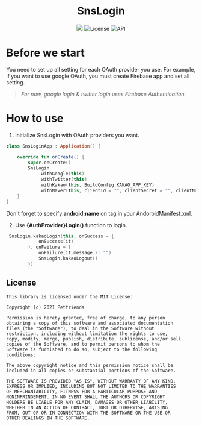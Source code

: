 <h1 align="center">SnsLogin</h1>

<p align="center">
<img src="https://img.shields.io/badge/-Android-FA7343?style=flat&logo=Android"/>
<img alt="License" src="https://img.shields.io/badge/License-MIT-blue.svg"/>
<img alt="API" src="https://img.shields.io/badge/API-21%2B-brightgreen.svg?style=flat"/>
</p>

# Before we start
You need to set up all setting for each OAuth provider you use.
For example, if you want to use google OAuth, you must create Firebase app and set all setting.
> *For now, google login & twitter login uses Firebase Authentication.*


# How to use
1. Initialize SnsLogin with OAuth providers you want.

```kotlin
class SnsLoginApp : Application() {

    override fun onCreate() {
        super.onCreate()
        SnsLogin
            .withGoogle(this)
            .withTwitter(this)
            .withKakao(this, BuildConfig.KAKAO_APP_KEY)
            .withNaver(this, clientId = "", clientSecret = "", clientName = "")
    }
}
```

Don't forget to specify **android:name** on <application> tag in your AndoroidManifest.xml.

2. Use **{AuthProvider}Login()** function to login.

```kotlin
 SnsLogin.kakaoLogin(this, onSuccess = {
            onSuccess(it)
        }, onFailure = {
            onFailure(it.message ?: "")
            SnsLogin.kakaoLogout()
        })
````


## License

```
This library is licensed under the MIT License:

Copyright (c) 2021 Petfriends

Permission is hereby granted, free of charge, to any person
obtaining a copy of this software and associated documentation
files (the "Software"), to deal in the Software without
restriction, including without limitation the rights to use,
copy, modify, merge, publish, distribute, sublicense, and/or sell
copies of the Software, and to permit persons to whom the
Software is furnished to do so, subject to the following
conditions:

The above copyright notice and this permission notice shall be
included in all copies or substantial portions of the Software.

THE SOFTWARE IS PROVIDED "AS IS", WITHOUT WARRANTY OF ANY KIND,
EXPRESS OR IMPLIED, INCLUDING BUT NOT LIMITED TO THE WARRANTIES
OF MERCHANTABILITY, FITNESS FOR A PARTICULAR PURPOSE AND
NONINFRINGEMENT. IN NO EVENT SHALL THE AUTHORS OR COPYRIGHT
HOLDERS BE LIABLE FOR ANY CLAIM, DAMAGES OR OTHER LIABILITY,
WHETHER IN AN ACTION OF CONTRACT, TORT OR OTHERWISE, ARISING
FROM, OUT OF OR IN CONNECTION WITH THE SOFTWARE OR THE USE OR
OTHER DEALINGS IN THE SOFTWARE.
```


